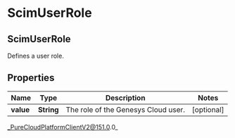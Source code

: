 # ScimUserRole

## ScimUserRole
Defines a user role.

## Properties

|Name | Type | Description | Notes|
|------------ | ------------- | ------------- | -------------|
| **value** | **String** | The role of the Genesys Cloud user. | [optional] |



_PureCloudPlatformClientV2@151.0.0_
